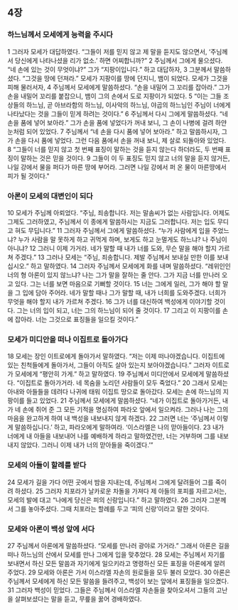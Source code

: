 ## 4장
### 하느님께서 모세에게 능력을 주시다
1 그러자 모세가 대답하였다. “그들이 저를 믿지 않고 제 말을 듣지도 않으면서, ‘주님께서 당신에게 나타나셨을 리가 없소.’ 하면 어찌합니까?”
2 주님께서 그에게 물으셨다. “네 손에 있는 것이 무엇이냐?” 그가 “지팡이입니다.” 하고 대답하자,
3 그분께서 말씀하셨다. “그것을 땅에 던져라.” 모세가 지팡이를 땅에 던지니, 뱀이 되었다. 모세가 그것을 피해 물러서자,
4 주님께서 모세에게 말씀하셨다. “손을 내밀어 그 꼬리를 잡아라.” 그가 손을 내밀어 꼬리를 붙잡으니, 뱀이 그의 손에서 도로 지팡이가 되었다.
5 “이는 그들 조상들의 하느님, 곧 아브라함의 하느님, 이사악의 하느님, 야곱의 하느님인 주님이 너에게 나타났다는 것을 그들이 믿게 하려는 것이다.”
6 주님께서 다시 그에게 말씀하셨다. “네 손을 품에 넣어 보아라.” 그가 손을 품에 넣었다가 꺼내 보니, 그 손이 나병에 걸려 하얀 눈처럼 되어 있었다.
7 주님께서 “네 손을 다시 품에 넣어 보아라.” 하고 말씀하시자, 그가 손을 다시 품에 넣었다. 그런 다음 품에서 손을 꺼내 보니, 제 살로 되돌아와 있었다.
8 “그들이 너를 믿지 않고 첫 번째 표징이 말하는 것을 듣지 않는다 하더라도, 두 번째 표징이 말하는 것은 믿을 것이다.
9 그들이 이 두 표징도 믿지 않고 너의 말을 듣지 않거든, 나일 강에서 물을 퍼다가 마른 땅에 부어라. 그러면 나일 강에서 퍼 온 물이 마른땅에서 피가 될 것이다."
### 아론이 모세의 대변인이 되다
10 모세가 주님께 아뢰었다. “주님, 죄송합니다. 저는 말솜씨가 없는 사람입니다. 어제도 그제도 그러하였고, 주님께서 이 종에게 말씀하시는 지금도 그러합니다. 저는 입도 무디고 혀도 무딥니다.”
11 그러자 주님께서 그에게 말씀하셨다. “누가 사람에게 입을 주었느냐? 누가 사람을 말 못하게 하고 귀먹게 하며, 보게도 하고 눈멀게도 하느냐? 나 주님이 아니냐?
12 그러니 이제 가거라. 네가 말할 때 내가 너를 도와, 무슨 말을 해야 할지 가르쳐 주겠다.”
13 그러나 모세는 “주님, 죄송합니다. 제발 주님께서 보내실 만한 이를 보내십시오.” 하고 말하였다.
14 그러자 주님께서 모세에게 화를 내며 말씀하셨다. “레위인인 너의 형 아론이 있지 않느냐? 나는 그가 말을 잘하는 줄 안다. 그가 지금 너를 만나러 오고 있다. 그는 너를 보면 마음으로 기뻐할 것이다.
15 너는 그에게 일러, 그가 해야 할 말을 그 입에 담아 주어라. 네가 말할 때나 그가 말할 때, 내가 너희를 도와주겠다. 너희가 무엇을 해야 할지 내가 가르쳐 주겠다.
16 그가 너를 대신하여 백성에게 이야기할 것이다. 그는 너의 입이 되고, 너는 그의 하느님이 되어 줄 것이다.
17 그리고 이 지팡이를 손에 잡아라. 너는 그것으로 표징들을 일으킬 것이다.”
### 모세가 미디안을 떠나 이집트로 돌아가다
18 모세는 장인 이트로에게 돌아가서 말하였다. “저는 이제 떠나야겠습니다. 이집트에 있는 친척들에게 돌아가서, 그들이 아직도 살아 있는지 보아야겠습니다.” 그러자 이트로가 모세에게 “평안히 가게.” 하고 말하였다.
19 주님께서 미디안에서 모세에게 말씀하셨다. “이집트로 돌아가거라. 네 목숨을 노리던 사람들이 모두 죽었다.”
20 그래서 모세는 아내와 아들들을 데려다 나귀에 태워 이집트 땅으로 돌아갔다. 모세는 손에 하느님의 지팡이를 들고 있었다.
21 주님께서 모세에게 말씀하셨다. “네가 이집트로 돌아가거든, 내가 네 손에 쥐어 준 그 모든 기적을 명심하여 파라오 앞에서 일으켜라. 그러나 나는 그의 마음을 완고하게 하여 내 백성을 내보내지 않게 하겠다.
22 그러면 너는 ‘주님께서 이렇게 말씀하십니다.’ 하고, 파라오에게 말하여라. ‘이스라엘은 나의 맏아들이다.
23 내가 너에게 내 아들을 내보내어 나를 예배하게 하라고 말하였건만, 너는 거부하며 그를 내보내지 않았다. 그러니 이제 내가 너의 맏아들을 죽이겠다.’”
### 모세의 아들이 할례를 받다
24 모세가 길을 가다 어떤 곳에서 밤을 지내는데, 주님께서 그에게 달려들어 그를 죽이려 하셨다.
25 그러자 치포라가 날카로운 차돌을 가져다 제 아들의 포피를 자르고서는, 모세의 발에 대고 “나에게 당신은 피의 신랑입니다.” 하고 말하였다.
26 그러자 그분께서 그를 놓아주셨다. 그때 치포라는 할례를 두고 ‘피의 신랑’이라고 말한 것이다.
### 모세와 아론이 백성 앞에 서다
27 주님께서 아론에게 말씀하셨다. “모세를 만나러 광야로 가거라.” 그래서 아론은 길을 떠나 하느님의 산에서 모세를 만나 그에게 입을 맞추었다.
28 모세는 주님께서 자기를 보내면서 하신 모든 말씀과 자기에게 일으키라고 명령하신 모든 표징을 아론에게 알려 주었다.
29 모세와 아론은 가서 이스라엘 자손의 원로들을 모두 불러 모았다.
30 아론은 주님께서 모세에게 하신 모든 말씀을 들려주고, 백성이 보는 앞에서 표징들을 일으켰다.
31 그러자 백성이 믿었다. 그들은 주님께서 이스라엘 자손들을 찾아오셔서 그들의 고난을 살펴보셨다는 말을 듣고, 무릎을 꿇어 경배하였다.
